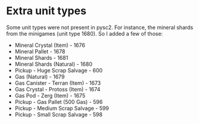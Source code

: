 # Extra unit types

Some unit types were not present in pysc2. For instance, the mineral shards from the minigames (unit type 1680). So I added a few of those:

- Mineral Crystal (Item) - 1676
- Mineral Pallet - 1678
- Mineral Shards - 1681
- Mineral Shards (Natural) - 1680
- Pickup - Huge Scrap Salvage - 600
- Gas (Natural) - 1679
- Gas Canister - Terran (Item) - 1673
- Gas Crystal - Protoss (Item) - 1674
- Gas Pod - Zerg (Item) - 1675
- Pickup - Gas Pallet (500 Gas) - 596
- Pickup - Medium Scrap Salvage - 599
- Pickup - Small Scrap Salvage - 598
